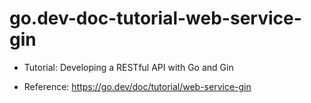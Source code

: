 # go.dev-doc-tutorial-web-service-gin

- Tutorial: Developing a RESTful API with Go and Gin

- Reference: https://go.dev/doc/tutorial/web-service-gin
